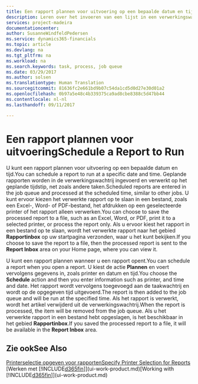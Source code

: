 ```yaml
---
title: Een rapport plannen voor uitvoering op een bepaalde datum en tijd | Microsoft Docs
description: Leren over het invoeren van een lijst in een verwerkingswachtrij en het plannen om te worden verwerkt op een specifieke datum en tijd.
services: project-madeira
documentationcenter: 
author: SusanneWindfeldPedersen
ms.service: dynamics365-financials
ms.topic: article
ms.devlang: na
ms.tgt_pltfrm: na
ms.workload: na
ms.search.keywords: task, process, job queue
ms.date: 03/29/2017
ms.author: solsen
ms.translationtype: Human Translation
ms.sourcegitcommit: 81636fc2e661bd9b07c54da1cd5d0d27e30d01a2
ms.openlocfilehash: 0b97a5e48c4b339375ca9ad8cbe8388c5d47bb44
ms.contentlocale: nl-nl
ms.lasthandoff: 09/11/2017

---
```

# <a name="schedule-a-report-to-run"></a><span data-ttu-id="f97bd-103">Een rapport plannen voor uitvoering</span><span class="sxs-lookup"><span data-stu-id="f97bd-103">Schedule a Report to Run</span></span>
<span data-ttu-id="f97bd-104">U kunt een rapport plannen voor uitvoering op een bepaalde datum en tijd.</span><span class="sxs-lookup"><span data-stu-id="f97bd-104">You can schedule a report to run at a specific date and time.</span></span> <span data-ttu-id="f97bd-105">Geplande rapporten worden in de verwerkingswachtrij ingevoerd en verwerkt op het geplande tijdstip, net zoals andere taken.</span><span class="sxs-lookup"><span data-stu-id="f97bd-105">Scheduled reports are entered in the job queue and processed at the scheduled time, similar to other jobs.</span></span> <span data-ttu-id="f97bd-106">U kunt ervoor kiezen het verwerkte rapport op te slaan in een bestand, zoals een Excel-, Word- of PDF-bestand, het afdrukken op een geselecteerde printer of het rapport alleen verwerken.</span><span class="sxs-lookup"><span data-stu-id="f97bd-106">You can choose to save the processed report to a file, such as an Excel, Word, or PDF, print it to a selected printer, or process the report only.</span></span> <span data-ttu-id="f97bd-107">Als u ervoor kiest het rapport in een bestand op te slaan, wordt het verwerkte rapport naar het gebied **Rapportinbox** op uw startpagina verzonden, waar u het kunt bekijken.</span><span class="sxs-lookup"><span data-stu-id="f97bd-107">If you choose to save the report to a file, then the processed report is sent to the **Report Inbox** area on your Home page, where you can view it.</span></span>

<span data-ttu-id="f97bd-108">U kunt een rapport plannen wanneer u een rapport opent.</span><span class="sxs-lookup"><span data-stu-id="f97bd-108">You can schedule a report when you open a report.</span></span> <span data-ttu-id="f97bd-109">U kiest de actie **Plannen** en voert vervolgens gegevens in, zoals printer en datum en tijd.</span><span class="sxs-lookup"><span data-stu-id="f97bd-109">You choose the **Schedule** action and then you enter information such as printer, and time and date.</span></span> <span data-ttu-id="f97bd-110">Het rapport wordt vervolgens toegevoegd aan de taakwachtrij en wordt op de opgegeven tijd uitgevoerd.</span><span class="sxs-lookup"><span data-stu-id="f97bd-110">The report is then added to the job queue and will be run at the specified time.</span></span> <span data-ttu-id="f97bd-111">Als het rapport is verwerkt, wordt het artikel verwijderd uit de verwerkingswachtrij.</span><span class="sxs-lookup"><span data-stu-id="f97bd-111">When the report is processed, the item will be removed from the job queue.</span></span> <span data-ttu-id="f97bd-112">Als u het verwerkte rapport in een bestand hebt opgeslagen, is het beschikbaar in het gebied **Rapportinbox**.</span><span class="sxs-lookup"><span data-stu-id="f97bd-112">If you saved the processed report to a file, it will be available in the **Report Inbox** area.</span></span>

## <a name="see-also"></a><span data-ttu-id="f97bd-113">Zie ook</span><span class="sxs-lookup"><span data-stu-id="f97bd-113">See Also</span></span>
[<span data-ttu-id="f97bd-114">Printerselectie opgeven voor rapporten</span><span class="sxs-lookup"><span data-stu-id="f97bd-114">Specify Printer Selection for Reports</span></span>](ui-specify-printer-selection-reports.md)  
<span data-ttu-id="f97bd-115">[Werken met [!INCLUDE[d365fin](includes/d365fin_md.md)]](ui-work-product.md)</span><span class="sxs-lookup"><span data-stu-id="f97bd-115">[Working with [!INCLUDE[d365fin](includes/d365fin_md.md)]](ui-work-product.md)</span></span>

